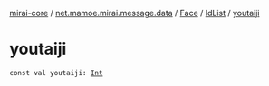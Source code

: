 [mirai-core](../../../index.md) / [net.mamoe.mirai.message.data](../../index.md) / [Face](../index.md) / [IdList](index.md) / [youtaiji](./youtaiji.md)

# youtaiji

`const val youtaiji: `[`Int`](https://kotlinlang.org/api/latest/jvm/stdlib/kotlin/-int/index.html)